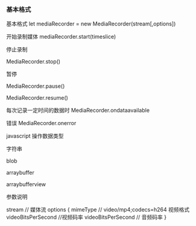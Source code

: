 ### 基本格式

基本格式
let mediaRecorder = new MediaRecorder(stream[,options])

开始录制媒体
mediaRecorder.start(timeslice) 


停止录制

MediaRecorder.stop()


暂停

MediaRecorder.pause()



MediaRecorder.resume()

每次记录一定时间的数据时
MediaRecorder.ondataavailable
    
错误
MediaRecorder.onerror


javascript 操作数据类型

字符串

blob

arraybuffer

arraybufferview



参数说明

stream // 媒体流
options {
    mimeType   //   video/mp4;codecs=h264   视频格式
    videoBitsPerSecond  //视频码率
    videoBitsPerSecond   // 音频码率
}

